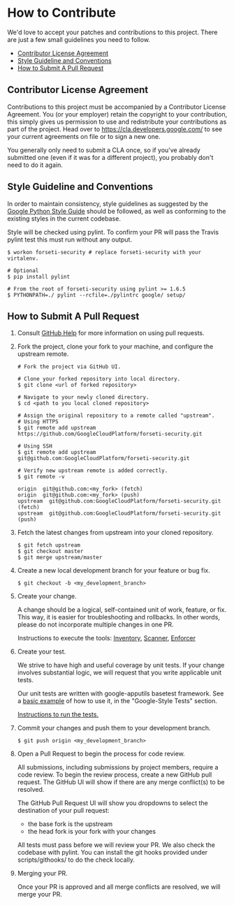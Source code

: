 # How to Contribute

We'd love to accept your patches and contributions to this project. There are
just a few small guidelines you need to follow.

* [Contributor License Agreement](#contributor-license-agreement)
* [Style Guideline and Conventions](#style-guideline-and-conventions)
* [How to Submit A Pull Request](#how-to-submit-a-pull-request)

## Contributor License Agreement

Contributions to this project must be accompanied by a Contributor License
Agreement. You (or your employer) retain the copyright to your contribution,
this simply gives us permission to use and redistribute your contributions as
part of the project. Head over to <https://cla.developers.google.com/> to see
your current agreements on file or to sign a new one.

You generally only need to submit a CLA once, so if you've already submitted one
(even if it was for a different project), you probably don't need to do it
again.

## Style Guideline and Conventions

In order to maintain consistency, style guidelines as suggested by the
[Google Python Style Guide] should be followed, as well as conforming to
the existing styles in the current codebase.

Style will be checked using pylint. To confirm your PR will pass the
Travis pylint test this must run without any output.

```
$ workon forseti-security # replace forseti-security with your virtalenv.

# Optional
$ pip install pylint

# From the root of forseti-security using pylint >= 1.6.5
$ PYTHONPATH=./ pylint --rcfile=./pylintrc google/ setup/
```

## How to Submit A Pull Request

1. Consult [GitHub Help] for more information on using pull requests.

2. Fork the project, clone your fork to your machine, and configure
the upstream remote.

    ```
    # Fork the project via GitHub UI.

    # Clone your forked repository into local directory.
    $ git clone <url of forked repository>

    # Navigate to your newly cloned directory.
    $ cd <path to you local cloned repository>

    # Assign the original repository to a remote called "upstream".
    # Using HTTPS
    $ git remote add upstream https://github.com/GoogleCloudPlatform/forseti-security.git

    # Using SSH
    $ git remote add upstream git@github.com:GoogleCloudPlatform/forseti-security.git

    # Verify new upstream remote is added correctly.
    $ git remote -v

    origin  git@github.com:<my_fork> (fetch)
    origin  git@github.com:<my_fork> (push)
    upstream  git@github.com:GoogleCloudPlatform/forseti-security.git (fetch)
    upstream  git@github.com:GoogleCloudPlatform/forseti-security.git (push)
    ```

3. Fetch the latest changes from upstream into your cloned repository.

    ```
    $ git fetch upstream
    $ git checkout master
    $ git merge upstream/master
    ```

4. Create a new local development branch for your feature or bug fix.

    ```
    $ git checkout -b <my_development_branch>
    ```

5. Create your change.

    A change should be a logical, self-contained unit of work, feature, or fix.
    This way, it is easier for troubleshooting and rollbacks.  In other words,
    please do not incorporate multiple changes in one PR.

    Instructions to execute the tools: [Inventory], [Scanner], [Enforcer]

6. Create your test.

    We strive to have high and useful coverage by unit tests.  If your change
    involves substantial logic, we will request that you write applicable unit
    tests.

    Our unit tests are written with google-apputils basetest framework.
    See a [basic example] of how to use it, in the "Google-Style Tests" section.

    [Instructions to run the tests.]

7. Commit your changes and push them to your development branch.

    ```
    $ git push origin <my_development_branch>
    ```

8. Open a Pull Request to begin the process for code review.

    All submissions, including submissions by project members, require a code review.
    To begin the review process, create a new GitHub pull request. The GitHub UI
    will show if there are any merge conflict(s) to be resolved.

    The GitHub Pull Request UI will show you dropdowns to select the destination of
    your pull request:
    * the base fork is the upstream
    * the head fork is your fork with your changes

    All tests must pass before we will review your PR.
    We also check the codebase with pylint. You can install the git hooks provided
    under scripts/githooks/ to do the check locally.

9. Merging your PR.

    Once your PR is approved and all merge conflicts are resolved, we will merge your PR.


[GitHub Help]: https://help.github.com/articles/about-pull-requests/
[Google Python Style Guide]: https://google.github.io/styleguide/pyguide.html
[Inventory]: https://googlecloudplatform.github.io/forseti-security/modules/core/inventory/
[Scanner]: https://googlecloudplatform.github.io/forseti-security/modules/core/scanner/
[Enforcer]: https://googlecloudplatform.github.io/forseti-security/modules/core/enforcer/
[basic example]: https://pypi.python.org/pypi/google-apputils
[Instructions to run the tests.]: https://googlecloudplatform.github.io/forseti-security/testing/
[forseti-security@google.com]: mailto:forseti-security@google.com
